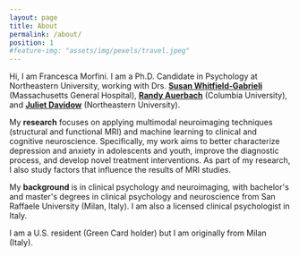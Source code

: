 ```yaml
---
layout: page
title: About
permalink: /about/
position: 1
#feature-img: "assets/img/pexels/travel.jpeg"
---
```


Hi, I am Francesca Morfini. I am a Ph.D. Candidate in Psychology at Northeastern University, working with Drs. [**Susan Whitfield-Gabrieli**](https://www.massgeneral.org/psychiatry/research/precision-psychiatry/team) (Massachusetts General Hospital), [**Randy Auerbach**](https://www.auerbachlab.com/) (Columbia University), and [**Juliet Davidow**](https://lbdlpsych.sites.northeastern.edu/) (Northeastern University).
 
My **research** focuses on applying multimodal neuroimaging techniques (structural and functional MRI) and machine learning to clinical and cognitive neuroscience. 
Specifically, my work aims to better characterize depression and anxiety in adolescents and youth, improve the diagnostic process, and develop novel treatment interventions.
As part of my research, I also study factors that influence the results of MRI studies.

My **background** is in clinical psychology and neuroimaging, with bachelor's and master's degrees in clinical psychology and neuroscience from San Raffaele University (Milan, Italy). I am also a licensed clinical psychologist in Italy.

I am a U.S. resident (Green Card holder) but I am originally from Milan (Italy).